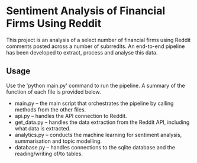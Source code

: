 # Sentiment Analysis of Financial Firms Using Reddit 
This project is an analysis of a select number of financial firms using Reddit comments posted across a number of subrredits. An end-to-end pipeline has been developed to extract, process and analyse this data. 

## Usage
 
Use the 'python main.py' command to run the pipeline. A summary of the function of each file is provided below.

* main.py – the main script that orchestrates the pipeline by calling methods from the other
files.
* api.py – handles the API connection to Reddit.
* get_data.py – handles the data extraction from the Reddit API, including what data is
extracted.
* analytics.py – conducts the machine learning for sentiment analysis, summarisation and
topic modelling.
* database.py – handles connections to the sqlite database and the reading/writing of/to
tables.
